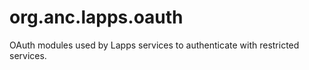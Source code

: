 # org.anc.lapps.oauth
OAuth modules used by Lapps services to authenticate with restricted services.
